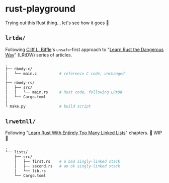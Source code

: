 # rust-playground

Trying out this Rust thing... let's see how it goes 🦀

## `lrtdw/`
Following [Cliff L. Biffle](http://cliffle.com/about/)'s `unsafe`-first approach to "[Learn Rust the Dangerous Way](http://cliffle.com/p/dangerust/)" (LRtDW) series of articles.

```bash
.
├── nbody-c/
│   └── main.c          # reference C code, unchanged
│
├── nbody-rs/
│   ├── src/
│   │   └── main.rs     # Rust code, following LRtDW
│   └── Cargo.toml
│
└ make.py               # build script
```

## `lrwetmll/`
Following "[Learn Rust With Entirely Too Many Linked Lists](https://rust-unofficial.github.io/too-many-lists/)" chapters. 🚧 WIP 🚧

```bash
.
└── lists/
    ├── src/
    │   ├── first.rs    # a bad singly-linked stack
    │   ├── second.rs   # an ok singly-linked stack
    │   └── lib.rs
    └── Cargo.toml
```